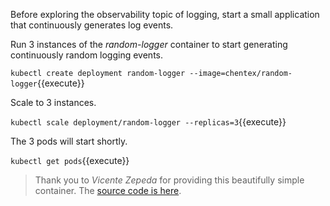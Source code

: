 Before exploring the observability topic of logging, start a small application that continuously generates log events.

Run 3 instances of the _random-logger_ container to start generating continuously random logging events.

`kubectl create deployment random-logger --image=chentex/random-logger`{{execute}}

Scale to 3 instances.

`kubectl scale deployment/random-logger --replicas=3`{{execute}}

The 3 pods will start shortly.

`kubectl get pods`{{execute}}

> Thank you to _Vicente Zepeda_ for providing this beautifully simple container. The [source code is here](https://github.com/chentex/random-logger).
